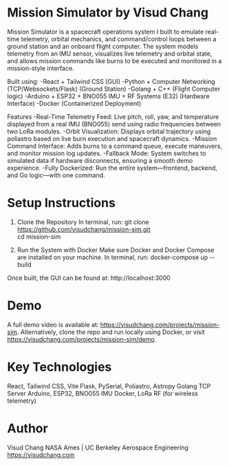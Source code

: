 # Mission Simulator by Visud Chang

Mission Simulator is a spacecraft operations system I built to emulate real-time telemetry, orbital mechanics, and command/control loops between a ground station and an onboard flight computer. The system models telemetry from an IMU sensor, visualizes live telemetry and orbital state, and allows mission commands like burns to be executed and monitored in a mission-style interface.

Built using:
-React + Tailwind CSS (GUI)
-Python + Computer Networking (TCP/Websockets/Flask) (Ground Station)
-Golang + C++ (Flight Computer logic)
-Arduino + ESP32 + BNO055 IMU + RF Systems (E32) (Hardware Interface)
-Docker (Containerized Deployment)

Features
-Real-Time Telemetry Feed: Live pitch, roll, yaw, and temperature displayed from a real IMU (BNO055) send using radio frequencies between two LoRa modules.
-Orbit Visualization: Displays orbital trajectory using poliastro based on live burn execution and spacecraft dynamics.
-Mission Command Interface: Adds burns to a command queue, execute maneuvers, and monitor mission log updates.
-Fallback Mode: System switches to simulated data if hardware disconnects, ensuring a smooth demo experience.
-Fully Dockerized: Run the entire system—frontend, backend, and Go logic—with one command.

# Setup Instructions
1. Clone the Repository
In terminal, run:
git clone https://github.com/visudchang/mission-sim.git  
cd mission-sim

2. Run the System with Docker
Make sure Docker and Docker Compose are installed on your machine.
In terminal, run:
docker-compose up --build

Once built, the GUI can be found at: http://localhost:3000

# Demo
A full demo video is available at: https://visudchang.com/projects/mission-sim.
Alternatively, clone the repo and run locally using Docker, or visit https://visudchang.com/projects/mission-sim/demo.

# Key Technologies
React, Tailwind CSS, Vite
Flask, PySerial, Poliastro, Astropy
Golang TCP Server
Arduino, ESP32, BNO055 IMU
Docker, LoRa RF (for wireless telemetry)

# Author
Visud Chang
NASA Ames | UC Berkeley Aerospace Engineering
https://visudchang.com

